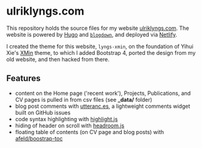 # ulriklyngs.com

This repository holds the source files for my website [ulriklyngs.com](https://ulriklyngs.com).
The website is powered by [Hugo](https://gohugo.io) and [`blogdown`](https://bookdown.org/yihui/blogdown/), and deployed via [Netlify](https://www.netlify.com).

I created the theme for this website, `lyngs-xmin`, on the foundation of Yihui Xie's [XMin](https://github.com/yihui/hugo-xmin) theme, to which I added Bootstrap 4, ported the design from my old website, and then hacked from there.

## Features
- content on the Home page ('recent work'), Projects, Publications, and CV pages is pulled in from csv files (see **\_data/** folder)
- blog post comments with [utteranc.es](https://utteranc.es), a lightweight comments widget built on GitHub issues
- code syntax highlighting with [highlight.js](https://highlightjs.org)
- hiding of header on scroll with [headroom.js](https://wicky.nillia.ms/headroom.js/)
- floating table of contents (on CV page and blog posts) with [afeld/boostrap-toc](https://afeld.github.io/bootstrap-toc/)
